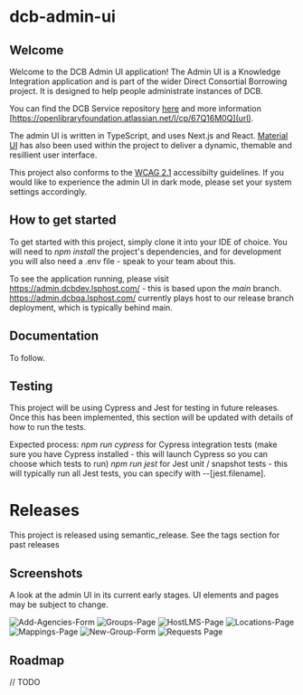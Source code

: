 # dcb-admin-ui


## Welcome

Welcome to the DCB Admin UI application! The Admin UI is a Knowledge Integration application and is part of the wider Direct Consortial Borrowing project. It is designed to help people administrate instances of DCB.

You can find the DCB Service repository [here](https://gitlab.com/knowledge-integration/libraries/dcb-service) and more information [https://openlibraryfoundation.atlassian.net/l/cp/67Q16M0Q](url). 

The admin UI is written in TypeScript, and uses Next.js and React. [Material UI](https://mui.com/) has also been used within the project to deliver a dynamic, themable and resillient user interface.

This project also conforms to the [WCAG 2.1](https://www.w3.org/TR/WCAG21/) accessibilty guidelines. If you would like to experience the admin UI in dark mode, please set your system settings accordingly.

## How to get started

To get started with this project, simply clone it into your IDE of choice. You will need to _npm install_ the project's dependencies, and for development you will also need a .env file - speak to your team about this.

To see the application running, please visit https://admin.dcbdev.lsphost.com/ - this is based upon the _main_ branch. https://admin.dcbqa.lsphost.com/ currently plays host to our release branch deployment, which is typically behind main.

## Documentation

To follow.

## Testing

This project will be using Cypress and Jest for testing in future releases. Once this has been implemented, this section will be updated with details of how to run the tests.

Expected process:
_npm run cypress_ for Cypress integration tests (make sure you have Cypress installed - this will launch Cypress so you can choose which tests to run)
_npm run jest_ for Jest unit / snapshot tests - this will typically run all Jest tests, you can specify with --[jest.filename].

# Releases

This project is released using semantic_release. See the tags section for past releases

## Screenshots

A look at the admin UI in its current early stages. UI elements and pages may be subject to change.

![Add-Agencies-Form](https://drive.google.com/uc?id=1VEZogEd_8P5bbvoPFgMdsCgPLxnetGal "Add Agencies Form")
![Groups-Page](https://drive.google.com/uc?id=1fv3JU7uVJytJiRSx7mFN7KKE_wXrohdF "Groups Page")
![HostLMS-Page](https://drive.google.com/uc?id=1URZtchBa0YqdYFjr72weCD5Af0a4ejHN "HostLMS Page")
![Locations-Page](https://drive.google.com/uc?id=1DloMYDfMQQ7aFpCxU0QwbZjQgOKU_GF2 "Locations Page")
![Mappings-Page](https://drive.google.com/uc?id=1LzHXskc635TluToeEC22SR1qEQVcXMxd "Mappings Page: WIP")
![New-Group-Form](https://drive.google.com/uc?id=1eG2XC2aQzs2F-w1ncCjs6Nbw7eN3Q9aR "New Group Form")
![Requests Page](https://drive.google.com/uc?id=1VEZogEd_8P5bbvoPFgMdsCgPLxnetGal "Requests Page")

## Roadmap
// TODO 

